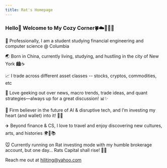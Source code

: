 ```yaml
---
title: Rat's Homepage
---
```


### Hello👋 Welcome to My Cozy Corner🍀☁️👩‍💻💕

 🌟 Professionally, I am a student studying financial engineering and computer science @ Columbia 
 
 🌏 Born in China, currently living, studying, and hustling in the city of New York 🏙️☕
 
 📈 I trade across different asset classes -- stocks, cryptos, commodities, etc 
 
 📰 Love geeking out over news, macro trends, trade ideas, and quant strategies—always up for a great discussion! 📊✨
 
 🤖 Firm believer in the future of AI & disruptive tech, and I’m investing my heart (and wallet) into it! 🔮💡
 
 ✈️ Beyond finance & CS, I love to travel and enjoy discovering new cultures, arts, and histories  🌍🎨📚
 
 🐭 Currently running on Rat investing mode with my humble brokerage account, but one day… Rats Capital shall rise! 🏦🚀

 Reach me out at hiliting@yahoo.com
